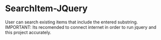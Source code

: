 # SearchItem-JQuery
  User can search existing items that include the entered substring.
  IMPORTANT:
  Its recomended to connect internet in order to run jquery and this project accurately. 